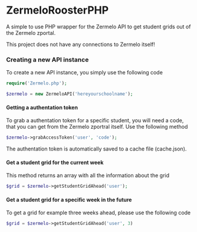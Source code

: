 # ZermeloRoosterPHP
A simple to use PHP wrapper for the Zermelo API to get student grids out of the Zermelo zportal.

This project does not have any connections to Zermelo itself!

### Creating a new API instance
To create a new API instance, you simply use the following code

```php
require('Zermelo.php');

$zermelo = new ZermeloAPI('hereyourschoolname');
```

#### Getting a authentation token
To grab a authentation token for a specific student, you will need a code, that you can get from the Zermelo zportral itself.
Use the following method

```php
$zermelo->grabAccessToken('user', 'code');
```
The authentation token is automatically saved to a cache file (cache.json).

#### Get a student grid for the current week

This method returns an array with all the information about the grid

```php
$grid = $zermelo->getStudentGridAhead('user');
```

#### Get a student grid for a specific week in the future

To get a grid for example three weeks ahead, please use the following code

```php
$grid = $zermelo->getStudentGridAhead('user', 3)
```
